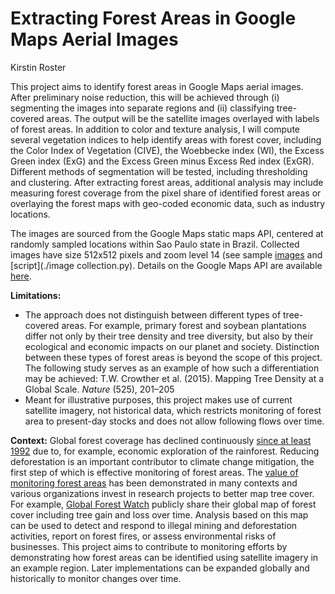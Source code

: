 
# Extracting Forest Areas in Google Maps Aerial Images
Kirstin Roster


This project aims to identify forest areas in Google Maps aerial images. After preliminary noise reduction, this will be achieved through (i) segmenting the images into separate regions and (ii) classifying tree-covered areas. The output will be the satellite images overlayed with labels of forest areas. In addition to color and texture analysis, I will compute several vegetation indices to help identify areas with forest cover, including the Color Index of Vegetation (CIVE), the Woebbecke index (WI), the Excess Green index (ExG) and the Excess Green minus Excess Red index (ExGR). Different methods of segmentation will be tested, including thresholding and clustering. After extracting forest areas, additional analysis may include measuring forest coverage from the pixel share of identified forest areas or overlaying the forest maps with geo-coded economic data, such as industry locations.

The images are sourced from the Google Maps static maps API, centered at randomly sampled locations within Sao Paulo state in Brazil. Collected images have size 512x512 pixels and zoom level 14 (see sample [images](./images) and [script](./image collection.py).  Details on the Google Maps API are available [here](https://developers.google.com/maps/documentation/maps-static/intro).


**Limitations:**
* The approach does not distinguish between different types of tree-covered areas. For example, primary forest and soybean plantations differ not only by their tree density and tree diversity, but also by their ecological and economic impacts on our planet and society. Distinction between these types of forest areas is beyond the scope of this project. The following study serves as an example of how such a differentiation may be achieved:
T.W. Crowther et al. (2015). Mapping Tree Density at a Global Scale. *Nature* (525), 201–205
* Meant for illustrative purposes, this project makes use of current satellite imagery, not historical data, which restricts monitoring of forest area to present-day stocks and does not allow following flows over time.  


**Context:**
Global forest coverage has declined continuously [since at least 1992](https://data.worldbank.org/indicator/ag.lnd.frst.zs) due to, for example, economic exploration of the rainforest. Reducing deforestation is an important contributor to climate change mitigation, the first step of which is effective monitoring of forest areas. The [value of monitoring forest areas](https://globalforestatlas.yale.edu/conservation/forest-monitoring) has been demonstrated in many contexts and various organizations invest in research projects to better map tree cover. For example, [Global Forest Watch](https://www.globalforestwatch.org/map) publicly share their global map of forest cover including tree gain and loss over time. Analysis based on this map can be used to detect and respond to illegal mining and deforestation activities, report on forest fires, or assess environmental risks of businesses.
This project aims to contribute to monitoring efforts by demonstrating how forest areas can be identified using satellite imagery in an example region. Later implementations can be expanded globally and historically to monitor changes over time. 
